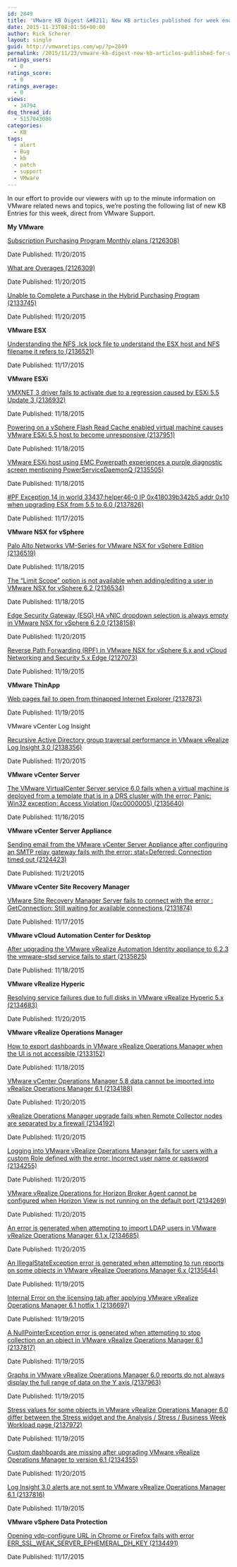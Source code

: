 ```yaml
---
id: 2849
title: 'VMware KB Digest &#8211; New KB articles published for week ending 11/21/15'
date: 2015-11-23T08:01:56+00:00
author: Rick Scherer
layout: single
guid: http://vmwaretips.com/wp/?p=2849
permalink: /2015/11/23/vmware-kb-digest-new-kb-articles-published-for-week-ending-112115/
ratings_users:
  - 0
ratings_score:
  - 0
ratings_average:
  - 0
views:
  - 34794
dsq_thread_id:
  - 5157043086
categories:
  - KB
tags:
  - alert
  - Bug
  - kb
  - patch
  - support
  - VMware
---
```

In our effort to provide our viewers with up to the minute information on VMware related news and topics, we&#8217;re posting the following list of new KB Entries for this week, direct from VMware Support.

<!--more-->

**My VMware**
  
[Subscription Purchasing Program Monthly plans (2126308)](http://vmw.re/1SVQM1k)
  
Date Published: 11/20/2015
  
[What are Overages (2126309)](http://vmw.re/1PVrwZR)
  
Date Published: 11/20/2015
  
[Unable to Complete a Purchase in the Hybrid Purchasing Program (2133745)](http://vmw.re/1SVQOGr)
  
Date Published: 11/20/2015

**VMware ESX**
  
[Understanding the NFS .lck lock file to understand the ESX host and NFS filename it refers to (2136521)](http://vmw.re/1PVrwZS)
  
Date Published: 11/17/2015

**VMware ESXi**
  
[VMXNET 3 driver fails to activate due to a regression caused by ESXi 5.5 Update 3 (2136932)](http://vmw.re/1SVQM1n)
  
Date Published: 11/18/2015
  
[Powering on a vSphere Flash Read Cache enabled virtual machine causes VMware ESXi 5.5 host to become unresponsive (2137951)](http://vmw.re/1PVryRp)
  
Date Published: 11/18/2015
  
[VMware ESXi host using EMC Powerpath experiences a purple diagnostic screen mentioning PowerServiceDaemonQ (2135505)](http://vmw.re/1SVQM1o)
  
Date Published: 11/18/2015
  
[#PF Exception 14 in world 33437:helper46-0 IP 0x418039b342b5 addr 0x10 when upgrading ESX from 5.5 to 6.0 (2137826)](http://vmw.re/1PVryRq)
  
Date Published: 11/17/2015

**VMware NSX for vSphere**
  
[Palo Alto Networks VM-Series for VMware NSX for vSphere Edition (2136519)](http://vmw.re/1SVQM1p)
  
Date Published: 11/18/2015
  
[The “Limit Scope” option is not available when adding/editing a user in VMware NSX for vSphere 6.2 (2136534)](http://vmw.re/1PVryRr)
  
Date Published: 11/18/2015
  
[Edge Security Gateway (ESG) HA vNIC dropdown selection is always empty in VMware NSX for vSphere 6.2.0 (2138158)](http://vmw.re/1SVQM1q)
  
Date Published: 11/20/2015
  
[Reverse Path Forwarding (RPF) in VMware NSX for vSphere 6.x and vCloud Networking and Security 5.x Edge (2127073)](http://vmw.re/1PVrwZV)
  
Date Published: 11/19/2015

**VMware ThinApp**
  
[Web pages fail to open from thinapped Internet Explorer (2137873)](http://vmw.re/1SVQOGu)
  
Date Published: 11/19/2015
  
VMware vCenter Log Insight
  
[Recursive Active Directory group traversal performance in VMware vRealize Log Insight 3.0 (2138356)](http://vmw.re/1PVrxg8)
  
Date Published: 11/20/2015

**VMware vCenter Server**
  
[The VMware VirtualCenter Server service 6.0 fails when a virtual machine is deployed from a template that is in a DRS cluster with the error: Panic: Win32 exception: Access Violation (0xc0000005) (2135640)](http://vmw.re/1SVQOGw)
  
Date Published: 11/16/2015

**VMware vCenter Server Appliance**
  
[Sending email from the VMware vCenter Server Appliance after configuring an SMTP relay gateway fails with the error: stat=Deferred: Connection timed out (2124423)](http://vmw.re/1PVryRs)
  
Date Published: 11/21/2015

**VMware vCenter Site Recovery Manager**
  
[VMware Site Recovery Manager Server fails to connect with the error : GetConnection: Still waiting for available connections (2131874)](http://vmw.re/1SVQOGx)
  
Date Published: 11/17/2015

**VMware vCloud Automation Center for Desktop**
  
[After upgrading the VMware vRealize Automation Identity appliance to 6.2.3 the vmware-stsd service fails to start (2135825)](http://vmw.re/1PVryRt)
  
Date Published: 11/18/2015

**VMware vRealize Hyperic**
  
[Resolving service failures due to full disks in VMware vRealize Hyperic 5.x (2134683)](http://vmw.re/1SVQOGy)
  
Date Published: 11/20/2015

**VMware vRealize Operations Manager**
  
[How to export dashboards in VMware vRealize Operations Manager when the UI is not accessible (2133152)](http://vmw.re/1PVryRu)
  
Date Published: 11/18/2015
  
[VMware vCenter Operations Manager 5.8 data cannot be imported into vRealize Operations Manager 6.1 (2134188)](http://vmw.re/1PVrxg9)
  
Date Published: 11/20/2015
  
[vRealize Operations Manager upgrade fails when Remote Collector nodes are separated by a firewall (2134192)](http://vmw.re/1SVQOGA)
  
Date Published: 11/20/2015
  
[Logging into VMware vRealize Operations Manager fails for users with a custom Role defined with the error: Incorrect user name or password (2134255)](http://vmw.re/1PVrxgc)
  
Date Published: 11/20/2015
  
[VMware vRealize Operations for Horizon Broker Agent cannot be configured when Horizon View is not running on the default port (2134269)](http://vmw.re/1SVQMhK)
  
Date Published: 11/20/2015
  
[An error is generated when attempting to import LDAP users in VMware vRealize Operations Manager 6.1.x (2134685)](http://vmw.re/1PVryRx)
  
Date Published: 11/20/2015
  
[An IllegalStateException error is generated when attempting to run reports on some objects in VMware vRealize Operations Manager 6.x (2135644)](http://vmw.re/1SVQOWQ)
  
Date Published: 11/19/2015
  
[Internal Error on the licensing tab after applying VMware vRealize Operations Manager 6.1 hotfix 1 (2136697)](http://vmw.re/1PVrz7M)
  
Date Published: 11/19/2015
  
[A NullPointerException error is generated when attempting to stop collection on an object in VMware vRealize Operations Manager 6.1 (2137817)](http://vmw.re/1SVQOWT)
  
Date Published: 11/19/2015
  
[Graphs in VMware vRealize Operations Manager 6.0 reports do not always display the full range of data on the Y axis (2137963)](http://vmw.re/1PVrxgh)
  
Date Published: 11/19/2015
  
[Stress values for some objects in VMware vRealize Operations Manager 6.0 differ between the Stress widget and the Analysis / Stress / Business Week Workload page (2137972)](http://vmw.re/1SVQOWV)
  
Date Published: 11/19/2015
  
[Custom dashboards are missing after upgrading VMware vRealize Operations Manager to version 6.1 (2134355)](http://vmw.re/1PVrxgi)
  
Date Published: 11/20/2015
  
[Log Insight 3.0 alerts are not sent to VMware vRealize Operations Manager 6.1 (2137816)](http://vmw.re/1SVQMhN)
  
Date Published: 11/19/2015

**VMware vSphere Data Protection**
  
[Opening vdp-configure URL in Chrome or Firefox fails with error ERR\_SSL\_WEAK\_SERVER\_EPHEMERAL\_DH\_KEY (2134491)](http://vmw.re/1SVQMhS)
  
Date Published: 11/17/2015